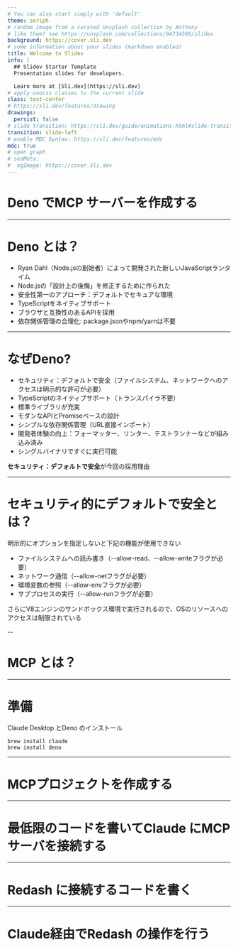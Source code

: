 ```yaml
---
# You can also start simply with 'default'
theme: seriph
# random image from a curated Unsplash collection by Anthony
# like them? see https://unsplash.com/collections/94734566/slidev
background: https://cover.sli.dev
# some information about your slides (markdown enabled)
title: Welcome to Slidev
info: |
  ## Slidev Starter Template
  Presentation slides for developers.

  Learn more at [Sli.dev](https://sli.dev)
# apply unocss classes to the current slide
class: text-center
# https://sli.dev/features/drawing
drawings:
  persist: false
# slide transition: https://sli.dev/guide/animations.html#slide-transitions
transition: slide-left
# enable MDC Syntax: https://sli.dev/features/mdc
mdc: true
# open graph
# seoMeta:
#  ogImage: https://cover.sli.dev
---
```


# Deno でMCP サーバーを作成する

---

# Deno とは？


- Ryan Dahl（Node.jsの創始者）によって開発された新しいJavaScriptランタイム
- Node.jsの「設計上の後悔」を修正するために作られた
- 安全性第一のアプローチ：デフォルトでセキュアな環境
- TypeScriptをネイティブサポート
- ブラウザと互換性のあるAPIを採用
- 依存関係管理の合理化: package.jsonやnpm/yarnは不要

---

# なぜDeno?

- セキュリティ：デフォルトで安全（ファイルシステム、ネットワークへのアクセスは明示的な許可が必要）
- TypeScriptのネイティブサポート（トランスパイラ不要）
- 標準ライブラリが充実
- モダンなAPIとPromiseベースの設計
- シンプルな依存関係管理（URL直接インポート）
- 開発者体験の向上：フォーマッター、リンター、テストランナーなどが組み込み済み
- シングルバイナリですぐに実行可能

**セキュリティ：デフォルトで安全**が今回の採用理由


---

# セキュリティ的にデフォルトで安全とは？

明示的にオプションを指定しないと下記の機能が使用できない

- ファイルシステムへの読み書き（--allow-read、--allow-writeフラグが必要）
- ネットワーク通信（--allow-netフラグが必要）
- 環境変数の参照（--allow-envフラグが必要）
- サブプロセスの実行（--allow-runフラグが必要）

さらにV8エンジンのサンドボックス環境で実行されるので、OSのリソースへのアクセスは制限されている

--

# MCP とは？

---

# 準備
 
 Claude Desktop とDeno のインストール

```
brew install claude
brew install deno
```

---

# MCPプロジェクトを作成する

---

# 最低限のコードを書いてClaude にMCPサーバを接続する

---

# Redash に接続するコードを書く

---

# Claude経由でRedash の操作を行う

